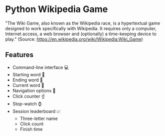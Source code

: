# Python Wikipedia Game
"The Wiki Game, also known as the Wikipedia race, is a hypertextual game designed to work specifically with Wikipedia. It requires only a computer, Internet access, a web browser and (optionally) a time-keeping device to play." (Source: https://en.wikipedia.org/wiki/Wikipedia:Wiki_Game)

## Features
* Command-line interface :computer:
* Starting word :triangular_flag_on_post:
* Ending word :checkered_flag:
* Current word :round_pushpin:
* Navigation options :page_facing_up:
* Click counter :point_up:
* Stop-watch :watch:
* Session leaderboard :chart_with_upwards_trend:
  * Three-letter name
  * Click count
  * Finish time
